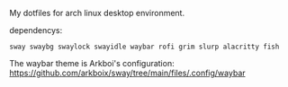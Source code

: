 My dotfiles for arch linux desktop environment.

dependencys:

`sway swaybg swaylock swayidle waybar rofi grim slurp alacritty fish`

The waybar theme is Arkboi's configuration:
https://github.com/arkboix/sway/tree/main/files/.config/waybar
